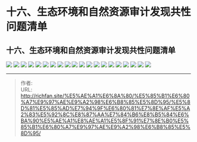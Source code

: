 # 十六、生态环境和自然资源审计发现共性问题清单

## 十六、生态环境和自然资源审计发现共性问题清单

![](https://img.richfan.site/audit/审计发现共性问题清单/十六、生态环境和自然资源审计发现共性问题清单/生态环境和自然资源审计发现共性问题清单138.webp)
![](https://img.richfan.site/audit/审计发现共性问题清单/十六、生态环境和自然资源审计发现共性问题清单/生态环境和自然资源审计发现共性问题清单139.webp)
![](https://img.richfan.site/audit/审计发现共性问题清单/十六、生态环境和自然资源审计发现共性问题清单/生态环境和自然资源审计发现共性问题清单140.webp)
![](https://img.richfan.site/audit/审计发现共性问题清单/十六、生态环境和自然资源审计发现共性问题清单/生态环境和自然资源审计发现共性问题清单141.webp)
![](https://img.richfan.site/audit/审计发现共性问题清单/十六、生态环境和自然资源审计发现共性问题清单/生态环境和自然资源审计发现共性问题清单142.webp)
![](https://img.richfan.site/audit/审计发现共性问题清单/十六、生态环境和自然资源审计发现共性问题清单/生态环境和自然资源审计发现共性问题清单143.webp)
![](https://img.richfan.site/audit/审计发现共性问题清单/十六、生态环境和自然资源审计发现共性问题清单/生态环境和自然资源审计发现共性问题清单144.webp)
![](https://img.richfan.site/audit/审计发现共性问题清单/十六、生态环境和自然资源审计发现共性问题清单/生态环境和自然资源审计发现共性问题清单145.webp)
![](https://img.richfan.site/audit/审计发现共性问题清单/十六、生态环境和自然资源审计发现共性问题清单/生态环境和自然资源审计发现共性问题清单146.webp)
![](https://img.richfan.site/audit/审计发现共性问题清单/十六、生态环境和自然资源审计发现共性问题清单/生态环境和自然资源审计发现共性问题清单147.webp)
![](https://img.richfan.site/audit/审计发现共性问题清单/十六、生态环境和自然资源审计发现共性问题清单/生态环境和自然资源审计发现共性问题清单148.webp)
![](https://img.richfan.site/audit/审计发现共性问题清单/十六、生态环境和自然资源审计发现共性问题清单/生态环境和自然资源审计发现共性问题清单149.webp)
![](https://img.richfan.site/audit/审计发现共性问题清单/十六、生态环境和自然资源审计发现共性问题清单/生态环境和自然资源审计发现共性问题清单150.webp)
![](https://img.richfan.site/audit/审计发现共性问题清单/十六、生态环境和自然资源审计发现共性问题清单/生态环境和自然资源审计发现共性问题清单151.webp)
![](https://img.richfan.site/audit/审计发现共性问题清单/十六、生态环境和自然资源审计发现共性问题清单/生态环境和自然资源审计发现共性问题清单152.webp)
![](https://img.richfan.site/audit/审计发现共性问题清单/十六、生态环境和自然资源审计发现共性问题清单/生态环境和自然资源审计发现共性问题清单153.webp)
![](https://img.richfan.site/audit/审计发现共性问题清单/十六、生态环境和自然资源审计发现共性问题清单/生态环境和自然资源审计发现共性问题清单154.webp)
![](https://img.richfan.site/audit/审计发现共性问题清单/十六、生态环境和自然资源审计发现共性问题清单/生态环境和自然资源审计发现共性问题清单155.webp)
![](https://img.richfan.site/audit/审计发现共性问题清单/十六、生态环境和自然资源审计发现共性问题清单/生态环境和自然资源审计发现共性问题清单156.webp)
![](https://img.richfan.site/audit/审计发现共性问题清单/十六、生态环境和自然资源审计发现共性问题清单/生态环境和自然资源审计发现共性问题清单157.webp)


---

> 作者:   
> URL: http://richfan.site/%E5%AE%A1%E6%8A%80/%E5%85%B1%E6%80%A7%E9%97%AE%E9%A2%98%E6%B8%85%E5%8D%95/%E5%8D%81%E5%85%AD%E7%94%9F%E6%80%81%E7%8E%AF%E5%A2%83%E5%92%8C%E8%87%AA%E7%84%B6%E8%B5%84%E6%BA%90%E5%AE%A1%E8%AE%A1%E5%8F%91%E7%8E%B0%E5%85%B1%E6%80%A7%E9%97%AE%E9%A2%98%E6%B8%85%E5%8D%95/  


